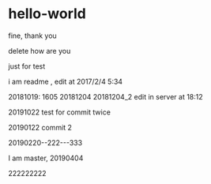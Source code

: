 # hello-world


fine, thank you

delete how are you

just for test

i am readme , edit at 2017/2/4 5:34

20181019: 1605
20181204
20181204_2 edit in server at 18:12



20191022 test for commit twice

20190122 commit 2

20190220--222---333

I am master, 20190404

222222222
